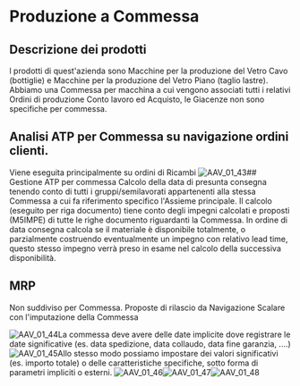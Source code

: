 # Produzione a Commessa
## Descrizione dei prodotti
l prodotti di quest'azienda sono Macchine per la produzione del Vetro Cavo (bottiglie) e Macchine per la produzione del Vetro Piano (taglio lastre).
Abbiamo una Commessa per macchina a cui vengono associati tutti i relativi Ordini di produzione Conto lavoro ed Acquisto, le Giacenze non sono specifiche per commessa.

## Analisi ATP per Commessa  su navigazione ordini clienti.
Viene eseguita principalmente su ordini di Ricambi
![AAV_01_43](http://localhost:3000/immagini/AAV_01_05/AAV_01_43.png)## Gestione ATP per commessa
Calcolo della data di presunta consegna tenendo conto di tutti i gruppi/semilavorati appartenenti alla stessa Commessa a cui fa riferimento specifico l'Assieme principale.
Il calcolo (eseguito per riga documento) tiene conto degli impegni calcolati e proposti (M5IMPE) di tutte le righe documento riguardanti la Commessa.
In ordine di data consegna calcola se il materiale è disponibile totalmente, o parzialmente costruendo eventualmente un impegno con relativo lead time, questo stesso impegno verrà preso in esame nel calcolo della successiva disponibilità.

## MRP
Non  suddiviso per Commessa.
Proposte di rilascio da Navigazione Scalare con l'imputazione della Commessa


![AAV_01_44](http://localhost:3000/immagini/AAV_01_05/AAV_01_44.png)La commessa deve avere delle date implicite dove registrare le date significative (es. data spedizione, data collaudo, data fine garanzia, ....)
![AAV_01_45](http://localhost:3000/immagini/AAV_01_05/AAV_01_45.png)Allo stesso modo possiamo impostare dei valori significativi (es. importo totale) o delle caratteristiche specifiche, sotto forma di parametri impliciti o esterni.
![AAV_01_46](http://localhost:3000/immagini/AAV_01_05/AAV_01_46.png)![AAV_01_47](http://localhost:3000/immagini/AAV_01_05/AAV_01_47.png)![AAV_01_48](http://localhost:3000/immagini/AAV_01_05/AAV_01_48.png)